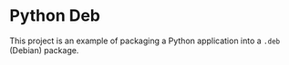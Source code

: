 # Python Deb

This project is an example of packaging a Python application into a `.deb` (Debian) package.

